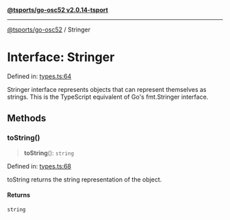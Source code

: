 [**@tsports/go-osc52 v2.0.14-tsport**](../README.md)

***

[@tsports/go-osc52](../globals.md) / Stringer

# Interface: Stringer

Defined in: [types.ts:64](https://github.com/SubtleTools/go-osc52-tsport/blob/242e56775bc9901b1a189054a569847ca34a826c/src/types.ts#L64)

Stringer interface represents objects that can represent themselves as strings.
This is the TypeScript equivalent of Go's fmt.Stringer interface.

## Methods

### toString()

> **toString**(): `string`

Defined in: [types.ts:68](https://github.com/SubtleTools/go-osc52-tsport/blob/242e56775bc9901b1a189054a569847ca34a826c/src/types.ts#L68)

toString returns the string representation of the object.

#### Returns

`string`
